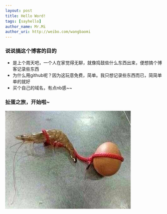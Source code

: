 ```yaml
---
layout: post
title: Hello Word!
tags: [sayhello]
author_name: Mr.Mi
author_uri: http://weibo.com/wangbaomi
---
```

### 说说搞这个博客的目的
- 是上个周天吧，一个人在家觉得无聊，就像捣鼓些什么东西出来，便想搞个博客记录些东西
- 为什么用github呢？因为这玩意免费，简单。我只想记录些东西而已，简简单单的就好
- 买个自己的域名，有点nb感~~
### 扯蛋之旅，开始啦~
![](/images/posts/2014-02-15/xiachedan.jpg)